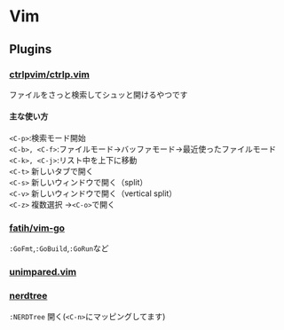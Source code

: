 
# Vim

## Plugins

### [ctrlpvim/ctrlp.vim](https://github.com/ctrlpvim/ctrlp.vim)

ファイルをさっと検索してシュッと開けるやつです

#### 主な使い方

`<C-p>`:検索モード開始  
`<C-b>, <C-f>`:ファイルモード→バッファモード→最近使ったファイルモード  
`<C-k>, <C-j>`:リスト中を上下に移動  
`<C-t>` 新しいタブで開く  
`<C-s>` 新しいウィンドウで開く（split）  
`<C-v>` 新しいウィンドウで開く（vertical split）  
`<C-z>` 複数選択 →`<C-o>`で開く

### [fatih/vim-go](https://github.com/fatih/vim-go)

`:GoFmt`,`:GoBuild`,`:GoRun`など

### [unimpared.vim](https://github.com/tpope/vim-unimpaired)

### [nerdtree](https://github.com/scrooloose/nerdtree)


`:NERDTree` 開く(`<C-n>`にマッピングしてます)
